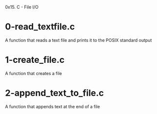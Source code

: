 0x15. C - File I/O

# 0-read_textfile.c
A function that reads a text file and prints it to the POSIX standard output

# 1-create_file.c
A function that creates a file

# 2-append_text_to_file.c
A function that appends text at the end of a file

